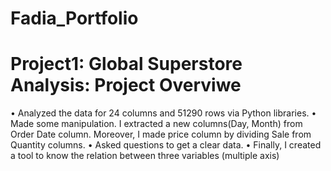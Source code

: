# Fadia_Portfolio

# Project1: Global Superstore Analysis: Project Overviwe
•	Analyzed the data for 24 columns and 51290 rows via Python libraries. 
•	Made some manipulation. I extracted a new columns(Day, Month) from Order Date column. Moreover, I made price column by dividing Sale from Quantity columns.
•	Asked questions to get a clear data.
•	Finally, I created a tool to know the relation between three variables (multiple axis)   


